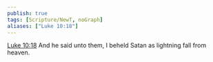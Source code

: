 ```yaml
---
publish: true
tags: [Scripture/NewT, noGraph]
aliases: ["Luke 10:18"]
---
```

[Luke 10:18](https://churchofjesuschrist.org/study/scriptures/nt/luke/10?lang=eng&id=p18#p18) And he said unto them, I beheld Satan as lightning fall from heaven.
